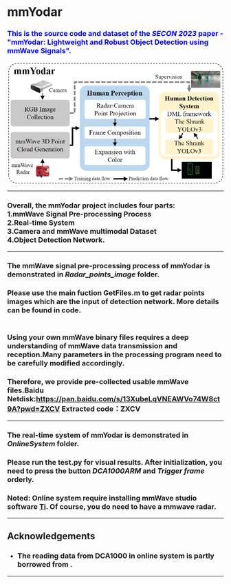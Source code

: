 # mmYodar
### <font color=Blue>This is the source code and dataset of the ***SECON 2023*** paper - "mmYodar: Lightweight and Robust Object Detection using mmWave Signals". <br></font>
![image](https://github.com/ChangYuance/mmYodar/blob/main/cover/cover.jpg)
****
### Overall, the mmYodar project includes four parts: <br> 1.mmWave Signal Pre-processing Process <br> 2.Real-time System <br> 3.Camera and mmWave multimodal Dataset <br> 4.Object Detection Network.
****
### The mmWave signal pre-processing process of mmYodar is demonstrated in *Radar_points_image* folder.<br>
### Please use the main fuction GetFiles.m to get radar points images which are the input of detection network. More details can be found in code.<br><br>
### Using your own mmWave binary files requires a deep understanding of mmWave data transmission and reception.Many parameters in the processing program need to be carefully modified accordingly.
### Therefore, we provide pre-collected usable mmWave files.Baidu Netdisk:https://pan.baidu.com/s/13XubeLqVNEAWVo74W8ct9A?pwd=ZXCV Extracted code：ZXCV
****
### The real-time system of mmYodar is demonstrated in *OnlineSystem* folder.<br>
### Please run the test.py for visual results. After initialization, you need to press the button *DCA1000ARM* and *Trigger frame* orderly. <br>
### Noted: Online system require installing mmWave studio software [Ti](link:https://www.ti.com/tool/MMWAVE-STUDIO). Of course, you do need to have a mmwave radar.
****
## Acknowledgements
* ### The reading data from DCA1000 in online system is partly borrowed from [](link:https://github.com/HavocFiXer/mmMesh).
****
